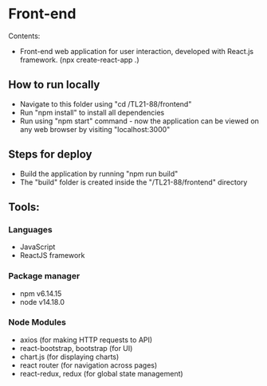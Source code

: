 # Front-end

Contents:

- Front-end web application for user interaction, developed with React.js framework. (npx create-react-app .)

## How to run locally

- Navigate to this folder using "cd <path>/TL21-88/frontend"
- Run "npm install" to install all dependencies
- Run using "npm start" command - now the application can be viewed on any web browser by visiting "localhost:3000"

## Steps for deploy

- Build the application by running "npm run build"
- The "build" folder is created inside the "/TL21-88/frontend" directory

## Tools:

### Languages

- JavaScript
- ReactJS framework

### Package manager

- npm v6.14.15
- node v14.18.0

### Node Modules

- axios (for making HTTP requests to API)
- react-bootstrap, bootstrap (for UI)
- chart.js (for displaying charts)
- react router (for navigation across pages)
- react-redux, redux (for global state management)
